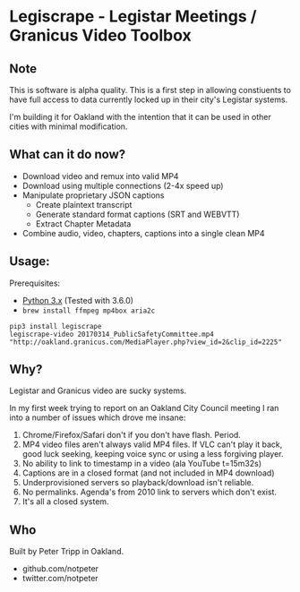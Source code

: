 # Legiscrape - Legistar Meetings / Granicus Video Toolbox

## Note

This is software is alpha quality.  This is a first step in allowing
constiuents to have full access to data currently locked up in
their city's Legistar systems.

I'm building it for Oakland with the intention that it can be used
in other cities with minimal modification.

## What can it do now?

* Download video and remux into valid MP4
* Download using multiple connections (2-4x speed up)
* Manipulate proprietary JSON captions
  * Create plaintext transcript
  * Generate standard format captions (SRT and WEBVTT)
  * Extract Chapter Metadata
* Combine audio, video, chapters, captions into a single clean MP4

## Usage:

Prerequisites:
* [Python 3.x](https://www.python.org/downloads/) (Tested with 3.6.0)
* `brew install ffmpeg mp4box aria2c`

````
pip3 install legiscrape
legiscrape-video 20170314_PublicSafetyCommittee.mp4 "http://oakland.granicus.com/MediaPlayer.php?view_id=2&clip_id=2225"
````

## Why?

Legistar and Granicus video are sucky systems.

In my first week trying to report on an Oakland City Council meeting
I ran into a number of issues which drove me insane:

1. Chrome/Firefox/Safari don't if you don't have flash. Period.
2. MP4 video files aren't always valid MP4 files.
If VLC can't play it back, good luck seeking, keeping voice sync or
using a less forgiving player.
3. No ability to link to timestamp in a video (ala YouTube
t=15m32s)
4. Captions are in a closed format (and not included in MP4 download)
5. Underprovisioned servers so playback/download isn't reliable.
6. No permalinks. Agenda's from 2010 link to servers which don't exist.
7. It's all a closed system.

## Who

Built by Peter Tripp in Oakland.

* github.com/notpeter
* twitter.com/notpeter
